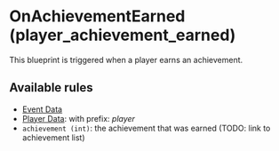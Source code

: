 # OnAchievementEarned (player_achievement_earned)

This blueprint is triggered when a player earns an achievement.

## Available rules

- [Event Data](../rules/GlobalEventData.md)
- [Player Data](../rules/GlobalPlayerData.md): with prefix: *player*
- `achievement (int)`: the achievement that was earned (TODO: link to achievement list)
